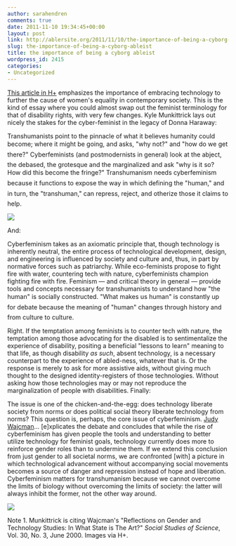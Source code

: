 ```yaml
---
author: sarahendren
comments: true
date: 2011-11-10 19:34:45+00:00
layout: post
link: http://ablersite.org/2011/11/10/the-importance-of-being-a-cyborg-ableist/
slug: the-importance-of-being-a-cyborg-ableist
title: the importance of being a cyborg ableist
wordpress_id: 2415
categories:
- Uncategorized
---
```


[This article in H+](http://hplusmagazine.com/2009/07/21/importance-being-cyborg-feminist/) emphasizes the importance of embracing technology to further the cause of women's equality in contemporary society. This is the kind of essay where you could almost swap out the feminist terminology for that of disability rights, with very few changes. Kyle Munkittrick lays out nicely the stakes for the cyber-feminist in the legacy of Donna Haraway:


Transhumanists point to the pinnacle of what it believes humanity could become; where it might be going, and asks, "why not?" and "how do we get there?" Cyberfeminists (and postmodernists in general) look at the abject, the debased, the grotesque and the marginalized and ask "why is it so? How did this become the fringe?" Transhumanism needs cyberfeminism because it functions to expose the way in which defining the "human," and in turn, the "transhuman," can repress, reject, and otherize those it claims to help.


[![](http://ablersite.files.wordpress.com/2011/11/cyborg-fem1.jpg)](http://ablersite.files.wordpress.com/2011/11/cyborg-fem1.jpg)

And:


Cyberfeminism takes as an axiomatic principle that, though technology is inherently neutral, the entire process of technological development, design, and engineering is influenced by society and culture and, thus, in part by normative forces such as patriarchy. While eco-feminists propose to fight fire with water, countering tech with nature, cyberfeminists champion fighting fire with fire. Feminism — and critical theory in general — provide tools and concepts necessary for transhumanists to understand how "the human" is socially constructed. "What makes us human" is constantly up for debate because the meaning of "human" changes through history and from culture to culture.


Right. If the temptation among feminists is to counter tech with nature, the temptation among those advocating for the disabled is to sentimentalize the experience of disability, positing a beneficial "lessons to learn" meaning to that life, as though disability _as such_, absent technology, is a necessary counterpart to the experience of abled-ness, whatever that is. Or the response is merely to ask for more assistive aids, without giving much thought to the designed identity-registers of those technologies. Without asking how those technologies may or may not reproduce the marginalization of people with disabilities. Finally:


The issue is one of the chicken-and-the-egg: does technology liberate society from norms or does political social theory liberate technology from norms? This question is, perhaps, the core issue of cyberfeminism. [Judy Wajcman](http://www2.lse.ac.uk/researchAndExpertise/Experts/profile.aspx?KeyValue=j.wajcman@lse.ac.uk)... [e]xplicates the debate and concludes that while the rise of cyberfeminism has given people the tools and understanding to better utilize technology for feminist goals, technology currently does more to reinforce gender roles than to undermine them. If we extend this conclusion from just gender to all societal norms, we are confronted [with] a picture in which technological advancement without accompanying social movements becomes a source of danger and repression instead of hope and liberation. Cyberfeminism matters for transhumanism because we cannot overcome the limits of biology without overcoming the limits of society: the latter will always inhibit the former, not the other way around.


[![](http://ablersite.files.wordpress.com/2011/11/cyborg-fem2.jpg)](http://ablersite.files.wordpress.com/2011/11/cyborg-fem2.jpg)

Note 1. Munkittrick is citing Wajcman's "Reflections on Gender and Technology Studies: In What State is The Art?" _Social Studies of Science_, Vol. 30, No. 3, June 2000. Images via H+.
